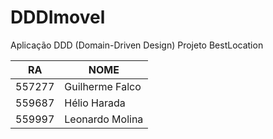 # DDDImovel
Aplicação DDD (Domain-Driven Design) Projeto BestLocation

|    RA   |       NOME      |
| ------- | --------------- |
|  557277 | Guilherme Falco |
|  559687 | Hélio Harada    |
|  559997 | Leonardo Molina |
